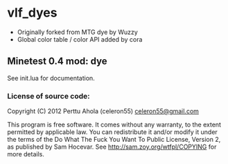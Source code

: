 # vlf_dyes

* Originally forked from MTG dye by Wuzzy
* Global color table / color API added by cora

## Minetest 0.4 mod: dye

See init.lua for documentation.

### License of source code:
Copyright (C) 2012 Perttu Ahola (celeron55) <celeron55@gmail.com>

This program is free software. It comes without any warranty, to
the extent permitted by applicable law. You can redistribute it
and/or modify it under the terms of the Do What The Fuck You Want
To Public License, Version 2, as published by Sam Hocevar. See
http://sam.zoy.org/wtfpl/COPYING for more details.

